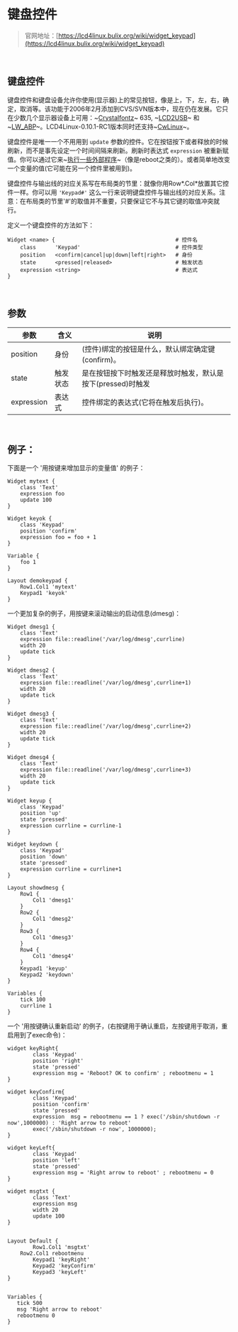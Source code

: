 # 键盘控件

> 官网地址：[https://lcd4linux.bulix.org/wiki/widget_keypad](https://lcd4linux.bulix.org/wiki/widget_keypad)
<br>

## 键盘控件

键盘控件和键盘设备允许你使用(显示器)上的常见按钮，像是上，下，左，右，确定，取消等。该功能于2006年2月添加到CVS/SVN版本中，现在仍在发展。它只在少数几个显示器设备上可用：~[Crystalfontz](https://lcd4linux.bulix.org/wiki/Crystalfontz)~ 635, ~[LCD2USB](https://lcd4linux.bulix.org/wiki/LCD2USB)~ 和 ~[LW_ABP](https://lcd4linux.bulix.org/wiki/LW_ABP)~。LCD4Linux-0.10.1-RC1版本同时还支持~[CwLinux](https://lcd4linux.bulix.org/wiki/CwLinux)~。

键盘控件是唯一一个不用用到 `update` 参数的控件。它在按钮按下或者释放的时候刷新，而不是事先设定一个时间间隔来刷新。刷新时表达式 `expression` 被重新赋值。你可以通过它来~[执行一些外部程序](https://lcd4linux.bulix.org/wiki/plugin_exec)~（像是reboot之类的）。或者简单地改变一个变量的值(它可能在另一个控件里被用到)。 

键盘控件与输出线的对应关系写在布局类的节里：就像你用Row\*.Col\*放置其它控件一样。你可以用 `'Keypad#'` 这么一行来说明键盘控件与输出线的对应关系。注意：在布局类的节里'#'的取值并不重要，只要保证它不与其它键的取值冲突就行。

定义一个键盘控件的方法如下：
```
Widget <name> {                                      # 控件名
    class      'Keypad'                              # 控件类型
    position   <confirm|cancel|up|down|left|right>   # 身份
    state      <pressed|released>                    # 触发状态
    expression <string>                              # 表达式
}
```

<br>

## 参数
|参数|含义|说明|
|-|-|-|
|position|身份|(控件)绑定的按钮是什么，默认绑定确定键(confirm)。|
|state|触发状态|是在按钮按下时触发还是释放时触发，默认是按下(pressed)时触发|
|expression|表达式|控件绑定的表达式(它将在触发后执行)。|

<br>

## 例子：
下面是一个 '用按键来增加显示的变量值' 的例子：
```
Widget mytext {
    class 'Text'
    expression foo
    update 100
}

Widget keyok {
    class 'Keypad'
    position 'confirm'
    expression foo = foo + 1
}

Variable {
    foo 1
}

Layout demokeypad {
    Row1.Col1 'mytext'
    Keypad1 'keyok'
}
```

一个更加复杂的例子，用按键来滚动输出的启动信息(dmesg)：
```
Widget dmesg1 {
    class 'Text'
    expression file::readline('/var/log/dmesg',currline)
    width 20
    update tick
}

Widget dmesg2 {
    class 'Text'
    expression file::readline('/var/log/dmesg',currline+1)
    width 20
    update tick
}

Widget dmesg3 {
    class 'Text'
    expression file::readline('/var/log/dmesg',currline+2)
    width 20
    update tick
}

Widget dmesg4 {
    class 'Text'
    expression file::readline('/var/log/dmesg',currline+3)
    width 20
    update tick
}

Widget keyup {
    class 'Keypad'
    position 'up'
    state 'pressed'
    expression currline = currline-1
}

Widget keydown {
    class 'Keypad'
    position 'down'
    state 'pressed'
    expression currline = currline+1
}

Layout showdmesg {
    Row1 {
        Col1 'dmesg1'
    }
    Row2 {
        Col1 'dmesg2'
    }
    Row3 {
        Col1 'dmesg3'
    }
    Row4 {
        Col1 'dmesg4'
    }
    Keypad1 'keyup'
    Keypad2 'keydown'
}

Variables {
    tick 100
    currline 1
}
```
一个 '用按键确认重新启动' 的例子，(右按键用于确认重启，左按键用于取消，重启用到了exec命令)：
```
widget keyRight{
        class 'Keypad'
        position 'right'
        state 'pressed'
        expression msg = 'Reboot? OK to confirm' ; rebootmenu = 1
}

widget keyConfirm{
        class 'Keypad'
        position 'confirm'
        state 'pressed'
        expression  msg = rebootmenu == 1 ? exec('/sbin/shutdown -r now',1000000) : 'Right arrow to reboot'
        exec('/sbin/shutdown -r now', 1000000);
}

widget keyLeft{
        class 'Keypad'
        position 'left'
        state 'pressed'
        expression msg = 'Right arrow to reboot' ; rebootmenu = 0
}

widget msgtxt {
        class 'Text'
        expression msg
        width 20
        update 100
}


Layout Default {
        Row1.Col1 'msgtxt'
	Row2.Col1 rebootmenu
        Keypad1 'keyRight'
        Keypad2 'keyConfirm'
        Keypad3 'keyLeft'
}


Variables {
   tick 500
   msg 'Right arrow to reboot'
   rebootmenu 0
}
```
